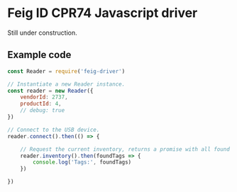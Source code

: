 # Feig ID CPR74 Javascript driver

Still under construction.

## Example code

```js
const Reader = require('feig-driver')

// Instantiate a new Reader instance.
const reader = new Reader({
    vendorId: 2737,
    productId: 4,
    // debug: true
})

// Connect to the USB device.
reader.connect().then(() => {

    // Request the current inventory, returns a promise with all found tag ID's.
    reader.inventory().then(foundTags => {
        console.log('Tags:', foundTags)
    })

})
```
